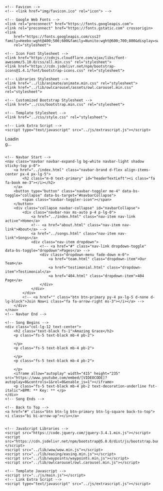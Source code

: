 <!DOCTYPE html>
<html lang="en">

<head>
    <meta charset="utf-8">
    <title></title>
    <meta content="width=device-width, initial-scale=1.0" name="viewport">
    <meta content="" name="keywords">
    <meta content="" name="description">

    <!-- Favicon -->
    <!-- <link href="img/favicon.ico" rel="icon"> -->

    <!-- Google Web Fonts -->
    <link rel="preconnect" href="https://fonts.googleapis.com">
    <link rel="preconnect" href="https://fonts.gstatic.com" crossorigin>
    <link
        href="https://fonts.googleapis.com/css2?family=Heebo:wght@400;500;600&family=Nunito:wght@600;700;800&display=swap"
        rel="stylesheet">

    <!-- Icon Font Stylesheet -->
    <link href="https://cdnjs.cloudflare.com/ajax/libs/font-awesome/5.10.0/css/all.min.css" rel="stylesheet">
    <link href="https://cdn.jsdelivr.net/npm/bootstrap-icons@1.4.1/font/bootstrap-icons.css" rel="stylesheet">

    <!-- Libraries Stylesheet -->
    <link href="../lib/animate/animate.min.css" rel="stylesheet">
    <link href="../lib/owlcarousel/assets/owl.carousel.min.css" rel="stylesheet">

    <!-- Customized Bootstrap Stylesheet -->
    <link href="../css/bootstrap.min.css" rel="stylesheet">

    <!-- Template Stylesheet -->
    <link href="../css/style.css" rel="stylesheet">

    <!-- Link Extra Script -->
    <script type="text/javascript" src="../js/extrascript.js"></script>
</head>

<body>
    <!-- Spinner Start  -->
    <div id="spinner"
        class="show bg-white position-fixed translate-middle w-100 vh-100 top-50 start-50 d-flex align-items-center justify-content-center">
        <div class="spinner-border text-primary" style="width: 3rem; height: 3rem;" role="status">
            <span class="sr-only">Loading...</span>
        </div>
    </div>
    <!-- Spinner End -->


    <!-- Navbar Start -->
    <nav class="navbar navbar-expand-lg bg-white navbar-light shadow sticky-top p-0">
        <a href="../index.html" class="navbar-brand d-flex align-items-center px-4 px-lg-5">
            <h2 class="m-0 text-primary" id="headerTextLeft"><i class="fa fa-book me-3"></i></h2>
        </a>
        <button type="button" class="navbar-toggler me-4" data-bs-toggle="collapse" data-bs-target="#navbarCollapse">
            <span class="navbar-toggler-icon"></span>
        </button>
        <div class="collapse navbar-collapse" id="navbarCollapse">
            <div class="navbar-nav ms-auto p-4 p-lg-0">
                <a href="../index.html" class="nav-item nav-link active">Home</a>
                <!-- <a href="about.html" class="nav-item nav-link">About</a> -->
                <a href="../songs.html" class="nav-item nav-link">Songs</a>
                <div class="nav-item dropdown">
                    <!-- <a href="#" class="nav-link dropdown-toggle" data-bs-toggle="dropdown">Pages</a> -->
                    <div class="dropdown-menu fade-down m-0">
                        <a href="team.html" class="dropdown-item">Our Team</a>
                        <a href="testimonial.html" class="dropdown-item">Testimonial</a>
                        <a href="404.html" class="dropdown-item">404 Page</a>
                    </div>
                </div>
            </div>
            <!-- <a href="" class="btn btn-primary py-4 px-lg-5 d-none d-lg-block">Join Now<i class="fa fa-arrow-right ms-3"></i></a> -->
        </div>
    </nav>
    <!-- Navbar End -->

    <!-- Song Begins -->
    <div class="col-lg-12 text-center">
        <h2 class="text-black fs-1">Amazing Grace</h2>
        <p class="fs-5 text-black mb-4 pb-2">
           
        </p>
        <p class="fs-5 text-black mb-4 pb-2">
           
        </p>
        <p class="fs-5 text-black mb-4 pb-2">
           
        </p>
        <iframe allow="autoplay" width="415" height="235" src="https://www.youtube.com/embed/[VIDEOCODE]?autoplay=0&controls=1&rel=0&enable_js=1"></iframe> 
        <p class="fs-5 text-black mb-4 pb-2 text-decoration-underline fst-italic">BPM: ** Key: ** </p>
    </div>
    <!-- Song Ends -->

    <!-- Back to Top -->
    <a href="#" class="btn btn-lg btn-primary btn-lg-square back-to-top"><i class="bi bi-arrow-up"></i></a>


    <!-- JavaScript Libraries -->
    <script src="https://code.jquery.com/jquery-3.4.1.min.js"></script>
    <script src="https://cdn.jsdelivr.net/npm/bootstrap@5.0.0/dist/js/bootstrap.bundle.min.js"></script>
    <script src="../lib/wow/wow.min.js"></script>
    <script src="../lib/easing/easing.min.js"></script>
    <script src="../lib/waypoints/waypoints.min.js"></script>
    <script src="../lib/owlcarousel/owl.carousel.min.js"></script>

    <!-- Template Javascript -->
    <script src="../js/main.js"></script>
    <!-- Link Extra Script -->
    <script type="text/javascript" src="../js/extrascript.js"></script>
</body>

</html>